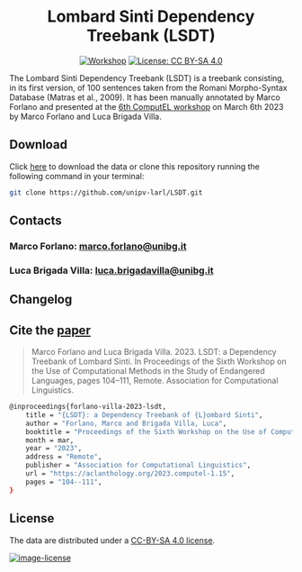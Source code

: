 <div align="center">

# Lombard Sinti Dependency Treebank (LSDT)

[![Workshop](https://img.shields.io/badge/workshop-ComputEL--6-blue.svg)](https://computel-workshop.org/)
[![License: CC BY-SA 4.0](https://img.shields.io/badge/License-CC%20BY--SA%204.0-lightgrey.svg)](https://creativecommons.org/licenses/by-sa/4.0/)

</div>

The Lombard Sinti Dependency Treebank (LSDT) is a treebank consisting, in its first version, of 100 sentences taken from the Romani Morpho-Syntax Database (Matras et al., 2009). It has been manually annotated by Marco Forlano and presented at the [6th ComputEL workshop](https://computel-workshop.org/) on March 6th 2023 by Marco Forlano and Luca Brigada Villa.

## Download

Click [here](https://github.com/unipv-larl/LSDT/archive/master.zip) to download the data or clone this repository running the following command in your terminal:

```sh
git clone https://github.com/unipv-larl/LSDT.git
```

## Contacts

### Marco Forlano: [marco.forlano@unibg.it](mailto:marco.forlano@unibg.it)

### Luca Brigada Villa: [luca.brigadavilla@unibg.it](mailto:luca.brigadavilla@unibg.it)

## Changelog

## Cite the [paper](https://aclanthology.org/2023.computel-1.15.pdf)

> Marco Forlano and Luca Brigada Villa. 2023. LSDT: a Dependency Treebank of Lombard Sinti. In Proceedings of the Sixth Workshop on the Use of Computational Methods in the Study of Endangered Languages, pages 104–111, Remote. Association for Computational Linguistics.

```sh
@inproceedings{forlano-villa-2023-lsdt,
    title = "{LSDT}: a Dependency Treebank of {L}ombard Sinti",
    author = "Forlano, Marco and Brigada Villa, Luca",
    booktitle = "Proceedings of the Sixth Workshop on the Use of Computational Methods in the Study of Endangered Languages",
    month = mar,
    year = "2023",
    address = "Remote",
    publisher = "Association for Computational Linguistics",
    url = "https://aclanthology.org/2023.computel-1.15",
    pages = "104--111",
}
```

## License

The data are distributed under a [CC-BY-SA 4.0 license](https://creativecommons.org/licenses/by-sa/4.0/).

[![image-license](https://licensebuttons.net/l/by-nc-sa/4.0/88x31.png)](https://creativecommons.org/licenses/by-sa/4.0/)
